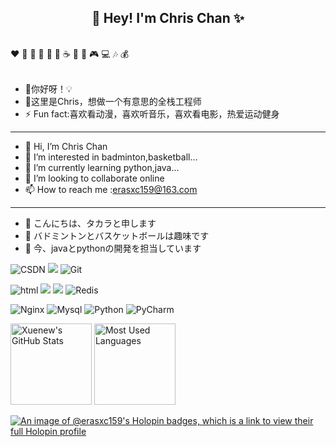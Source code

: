 <h2 align="center">👋 Hey! I'm Chris Chan ✨</h2>
<br />
❤️ 🍦 🍓 🍉 🍋 🥛 ☕ 🍗 🍟 🎮 💻 🎶 💰
<br />
<br />

- 🔭你好呀！💡
- 🤔这里是Chris，想做一个有意思的全栈工程师
- ⚡ Fun fact:喜欢看动漫，喜欢听音乐，喜欢看电影，热爱运动健身
---
- 👋 Hi, I’m Chris Chan
- 👀 I’m interested in badminton,basketball...
- 🌱 I’m currently learning python,java...
- 💞️ I’m looking to collaborate online
- 📫 How to reach me :erasxc159@163.com
---
- 👋 こんにちは、タカラと申します
- 👀 バドミントンとバスケットボールは趣味です
- 🌱 今、javaとpythonの開発を担当しています
  
<!---
chrisakai/chrisakai is a ✨ special ✨ repository because its `README.md` (this file) appears on your GitHub profile.
You can click the Preview link to take a look at your changes.
--->
![CSDN](https://img.shields.io/badge/CSDN-管田将军不管饱-blue.svg)
![](https://img.shields.io/badge/ubuntu-20.04-<COLOR>.svg)
![Git](https://img.shields.io/badge/-Git-f05032?style=flat-square&logo=Git&logoColor=white)

![html](https://img.shields.io/badge/-html-E34F26?style=flat-square&logo=html5&logoColor=white)
![](https://img.shields.io/badge/JavaScript-red?style=flat-square&logo=javascript) 
![](https://img.shields.io/badge/Vue.js-black?style=flat-square&logo=vue.js)
![Redis](https://img.shields.io/badge/Redis-DC382D?style=flat-square&logo=redis&logoColor=white)

![Nginx](https://img.shields.io/badge/-Nginx-269539?style=flat-square&logo=Nginx)
![Mysql](https://img.shields.io/badge/MySQL-blue?style=flat-square&logo=mysql&logoColor=black)
![Python](https://img.shields.io/badge/Python-3776AB?style=flat-square&logo=Python&logoColor=yellow)
![PyCharm](https://img.shields.io/badge/PyCharm-000000?style=flat-square&logo=PyCharm&logoColor=white)

<img height="130px" src="https://github-readme-stats.vercel.app/api?username=chrisakai&hide_title=true&show_icons=true&hide=issues&include_all_commits=true&count_private=true&theme=graywhite&hide_border=true&bg_color=45,ff7979,ffd479,fffc79,73fa79" alt="Xuenew's GitHub Stats"> <img height="130px" src="https://github-readme-stats.vercel.app/api/top-langs?username=Xuenew&hide_title=true&layout=compact&theme=graywhite&hide_border=true&bg_color=45,fffc79,73fa79,75f0db" alt="Most Used Languages">

[![An image of @erasxc159's Holopin badges, which is a link to view their full Holopin profile](https://holopin.me/erasxc159)](https://holopin.io/@erasxc159)
